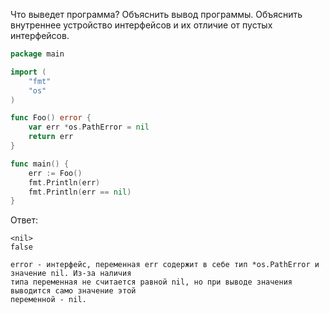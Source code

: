 Что выведет программа? Объяснить вывод программы. Объяснить внутреннее устройство интерфейсов и их отличие от пустых интерфейсов.

```go
package main

import (
	"fmt"
	"os"
)

func Foo() error {
	var err *os.PathError = nil
	return err
}

func main() {
	err := Foo()
	fmt.Println(err)
	fmt.Println(err == nil)
}
```

Ответ:
```
<nil>
false

error - интерфейс, переменная err содержит в себе тип *os.PathError и значение nil. Из-за наличия 
типа переменная не считается равной nil, но при выводе значения выводится само значение этой 
переменной - nil.

```
